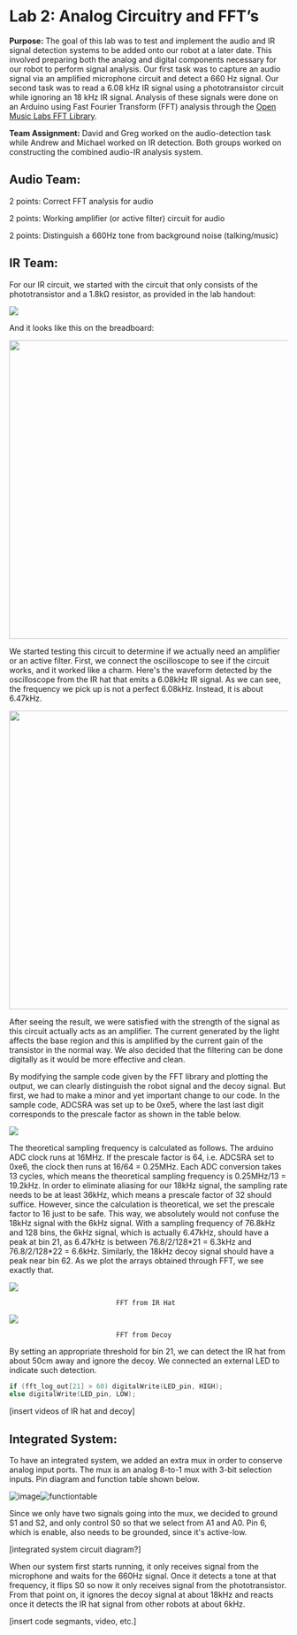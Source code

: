 #  Lab 2: Analog Circuitry and FFT’s

**Purpose:** The goal of this lab was to test and implement the audio and IR signal detection systems to be added onto our robot at a later date. This involved preparing both the analog and digital components necessary for our robot to perform signal analysis. Our first task was to capture an audio signal via an amplified microphone circuit and detect a 660 Hz signal. Our second task was to read a 6.08 kHz IR signal using a phototransistor circuit while ignoring an 18 kHz IR signal. Analysis of these signals were done on an Arduino using Fast Fourier Transform (FFT) analysis through the [Open Music Labs FFT Library](http://wiki.openmusiclabs.com/wiki/ArduinoFFT). 

**Team Assignment:** David and Greg worked on the audio-detection task while Andrew and Michael worked on IR detection. Both groups worked on constructing the combined audio-IR analysis system.

## Audio Team:

2 points: Correct FFT analysis for audio

2 points: Working amplifier (or active filter) circuit for audio

2 points: Distinguish a 660Hz tone from background noise (talking/music)

## IR Team:

For our IR circuit, we started with the circuit that only consists of the phototransistor and a 1.8kΩ resistor, as provided in the lab handout:

<img src="https://cei-lab.github.io/ece3400-2018/images/lab2_phototransistor_schem.png"/>

And it looks like this on the breadboard:

<img src="https://user-images.githubusercontent.com/42748229/46548398-fa06c080-c89c-11e8-80ef-c81fa1885d85.png" width="720" height="540"/>

We started testing this circuit to determine if we actually need an amplifier or an active filter. First, we connect the oscilloscope to see if the circuit works, and it worked like a charm. Here's the waveform detected by the oscilloscope from the IR hat that emits a 6.08kHz IR signal. As we can see, the frequency we pick up is not a perfect 6.08kHz. Instead, it is about 6.47kHz.

<img src="https://user-images.githubusercontent.com/42748229/46548656-b2346900-c89d-11e8-9019-e88dd62f9795.jpeg" width="720" height="540"/>

After seeing the result, we were satisfied with the strength of the signal as this circuit actually acts as an amplifier. The current generated by the light affects the base region and this is amplified by the current gain of the transistor in the normal way. We also decided that the filtering can be done digitally as it would be more effective and clean.

By modifying the sample code given by the FFT library and plotting the output, we can clearly distinguish the robot signal and the decoy signal. But first, we had to make a minor and yet important change to our code. In the sample code, ADCSRA was set up to be 0xe5, where the last last digit corresponds to the prescale factor as shown in the table below.

<img src="https://user-images.githubusercontent.com/42748229/46558523-60024080-c8bb-11e8-8624-8f1513b950d4.png"/>

The theoretical sampling frequency is calculated as follows. The arduino ADC clock runs at 16MHz. If the prescale factor is 64, i.e. ADCSRA set to 0xe6, the clock then runs at 16/64 = 0.25MHz. Each ADC conversion takes 13 cycles, which means the theoretical sampling frequency is 0.25MHz/13 = 19.2kHz. In order to eliminate aliasing for our 18kHz signal, the sampling rate needs to be at least 36kHz, which means a prescale factor of 32 should suffice. However, since the calculation is theoretical, we set the prescale factor to 16 just to be safe. This way, we absolutely would not confuse the 18kHz signal with the 6kHz signal. With a sampling frequency of 76.8kHz and 128 bins, the 6kHz signal, which is actually 6.47kHz, should have a peak at bin 21, as 6.47kHz is between 76.8/2/128\*21 = 6.3kHz and 76.8/2/128\*22 = 6.6kHz. Similarly, the 18kHz decoy signal should have a peak near bin 62. As we plot the arrays obtained through FFT, we see exactly that.

<img src="https://user-images.githubusercontent.com/42748229/46559383-3565b700-c8be-11e8-998c-e61b1a442d93.png"/>

                               FFT from IR Hat

<img src="https://user-images.githubusercontent.com/42748229/46559389-3bf42e80-c8be-11e8-90a9-d87d710551df.png"/>

                               FFT from Decoy

By setting an appropriate threshold for bin 21, we can detect the IR hat from about 50cm away and ignore the decoy. We connected an external LED to indicate such detection.

```cpp
if (fft_log_out[21] > 60) digitalWrite(LED_pin, HIGH);
else digitalWrite(LED_pin, LOW);
```

[insert videos of IR hat and decoy]

## Integrated System:

To have an integrated system, we added an extra mux in order to conserve analog input ports. The mux is an analog 8-to-1 mux with 3-bit selection inputs. Pin diagram and function table shown below.

![image](https://user-images.githubusercontent.com/42748229/46560456-d43fe280-c8c1-11e8-92ec-740b3bd49977.png)![functiontable](https://user-images.githubusercontent.com/42748229/46560910-63012f00-c8c3-11e8-9337-37a1eb17cdac.png)

Since we only have two signals going into the mux, we decided to ground S1 and S2, and only control S0 so that we select from A1 and A0. Pin 6, which is enable, also needs to be grounded, since it's active-low.

[integrated system circuit diagram?]

When our system first starts running, it only receives signal from the microphone and waits for the 660Hz signal. Once it detects a tone at that frequency, it flips S0 so now it only receives signal from the phototransistor. From that point on, it ignores the decoy signal at about 18kHz and reacts once it detects the IR hat signal from other robots at about 6kHz.

[insert code segmants, video, etc.]
